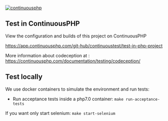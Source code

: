[![continuousphp](https://img.shields.io/continuousphp/git-hub/continuoustest/test-in-php-project/ci/continuousphp.svg)]()

## Test in ContinuousPHP

View the configuration and builds of this project on ContinuousPHP

https://app.continuousphp.com/git-hub/continuoustest/test-in-php-project

More information about codeception at : https://continuousphp.com/documentation/testing/codeception/

## Test locally

We use docker containers to simulate the environment and run tests:

* Run acceptance tests inside a php7.0 container: `make run-acceptance-tests`

If you want only start selenium: `make start-selenium` 
